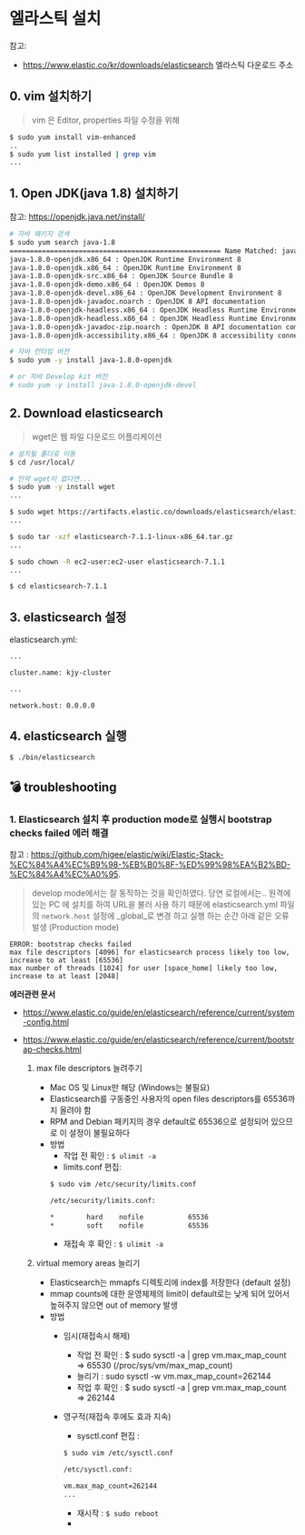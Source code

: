 # 엘라스틱 설치

참고: 
- https://www.elastic.co/kr/downloads/elasticsearch 엘라스틱 다운로드 주소

## 0. vim 설치하기

> vim 은 Editor, properties 파일 수정을 위해 

```bash
$ sudo yum install vim-enhanced
..
$ sudo yum list installed | grep vim
...
```

## 1. Open JDK(java 1.8) 설치하기

참고: https://openjdk.java.net/install/

```bash
# 자바 패키지 검색
$ sudo yum search java-1.8 
==================================================== Name Matched: java-1.8 =====================================================
java-1.8.0-openjdk.x86_64 : OpenJDK Runtime Environment 8
java-1.8.0-openjdk.x86_64 : OpenJDK Runtime Environment 8
java-1.8.0-openjdk-src.x86_64 : OpenJDK Source Bundle 8
java-1.8.0-openjdk-demo.x86_64 : OpenJDK Demos 8
java-1.8.0-openjdk-devel.x86_64 : OpenJDK Development Environment 8
java-1.8.0-openjdk-javadoc.noarch : OpenJDK 8 API documentation
java-1.8.0-openjdk-headless.x86_64 : OpenJDK Headless Runtime Environment 8
java-1.8.0-openjdk-headless.x86_64 : OpenJDK Headless Runtime Environment 8
java-1.8.0-openjdk-javadoc-zip.noarch : OpenJDK 8 API documentation compressed in single archive
java-1.8.0-openjdk-accessibility.x86_64 : OpenJDK 8 accessibility connector

# 자바 런타임 버전 
$ sudo yum -y install java-1.8.0-openjdk

# or 자바 Develop kit 버전
# sudo yum -y install java-1.8.0-openjdk-devel
```

## 2. Download elasticsearch

> wget은 웹 파일 다운로드 어플리케이션

```bash
# 설치될 폴더로 이동
$ cd /usr/local/

# 만약 wget이 없다면...
$ sudo yum -y install wget
...

$ sudo wget https://artifacts.elastic.co/downloads/elasticsearch/elasticsearch-7.1.1-linux-x86_64.tar.gz
...

$ sudo tar -xzf elasticsearch-7.1.1-linux-x86_64.tar.gz
...

$ sudo chown -R ec2-user:ec2-user elasticsearch-7.1.1
...

$ cd elasticsearch-7.1.1

```

## 3. elasticsearch 설정

elasticsearch.yml:
```bash
...

cluster.name: kjy-cluster

...

network.host: 0.0.0.0

```

## 4. elasticsearch 실행
```bash
$ ./bin/elasticsearch

```

## :bomb: troubleshooting
### 1. Elasticsearch 설치 후 production mode로 실행시 bootstrap checks failed 에러 해결

참고 : https://github.com/higee/elastic/wiki/Elastic-Stack-%EC%84%A4%EC%B9%98-%EB%B0%8F-%ED%99%98%EA%B2%BD-%EC%84%A4%EC%A0%95.

> develop mode에서는 잘 동작하는 것을 확인하였다. 당연 로컬에서는.. 원격에 있는 PC 에 설치를 하여 URL을 불러 사용 하기 때문에 
  elasticsearch.yml 파일의 `network.host` 설정에 _global_로 변경 하고 실행 하는 순간 아래 같은 오류 발생 (Production mode)

```
ERROR: bootstrap checks failed
max file descriptors [4096] for elasticsearch process likely too low, increase to at least [65536]
max number of threads [1024] for user [space_home] likely too low, increase to at least [2048]
```

**에러관련 문서**
-  https://www.elastic.co/guide/en/elasticsearch/reference/current/system-config.html
-  https://www.elastic.co/guide/en/elasticsearch/reference/current/bootstrap-checks.html


    1. max file descriptors 늘려주기
        - Mac OS 및 Linux만 해당 (Windows는 불필요)
        - Elasticsearch를 구동중인 사용자의 open files descriptors를 65536까지 올려야 함
        - RPM and Debian 패키지의 경우 default로 65536으로 설정되어 있으므로 이 설정이 불필요하다
        - 방법
            - 작업 전 확인 : `$ ulimit -a`
            - limits.conf 편집: 
            ```bash
            $ sudo vim /etc/security/limits.conf
            
            /etc/security/limits.conf:
            
            *        hard    nofile           65536
            *        soft    nofile           65536
            
            ```
            - 재접속 후 확인 : `$ ulimit -a`

    2. virtual memory areas 늘리기
        - Elasticsearch는 mmapfs 디렉토리에 index를 저장한다 (default 설정)
        - mmap counts에 대한 운영체제의 limit이 default로는 낮게 되어 있어서 높혀주지 않으면 out of memory 발생
        - 방법
            - 임시(재접속시 해제)
                - 작업 전 확인 : $ sudo sysctl -a | grep vm.max_map_count => 65530 (/proc/sys/vm/max_map_count)
                - 늘리기 : sudo sysctl -w vm.max_map_count=262144
                - 작업 후 확인 : $ sudo sysctl -a | grep vm.max_map_count => 262144
            
            - 영구적(재접속 후에도 효과 지속)
                - sysctl.conf 편집 :
                ```bash
                $ sudo vim /etc/sysctl.conf
                
                /etc/sysctl.conf:
                
                vm.max_map_count=262144
                ...
                
                ```
                - 재시작 : `$ sudo reboot`
                - 
                
                

 
 

